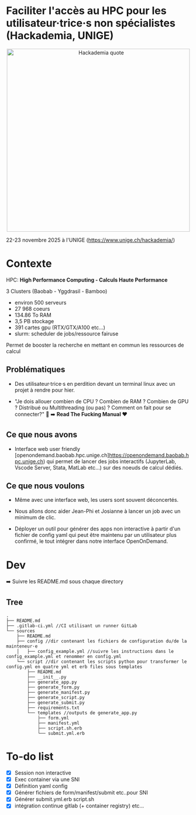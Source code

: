 # Faciliter l'accès au HPC pour les utilisateur·trice·s non spécialistes (Hackademia, UNIGE)

<p align="center">
    <a href="https://www.youtube.com/watch?v=wlp9px83dVA">
    <img src="https://edutechwiki.unige.ch/fmediawiki/images/1/1e/Hackademia_2024_vf.png" alt="Hackademia quote" width="500">
    </a>
</p>

22-23 novembre 2025 à l'UNIGE (https://www.unige.ch/hackademia/)

# Contexte

HPC: **High Performance Computing - Calculs Haute Performance**

3 Clusters (Baobab - Yggdrasil - Bamboo)

- environ 500 serveurs
- 27 968 coeurs 
- 134.86 To RAM
- 3,5 PB stockage
- 391 cartes gpu (RTX/GTX/A100 etc...)
- slurm: scheduler de jobs/ressource fairuse

Permet de booster la recherche en mettant en commun les ressources de calcul

## Problématiques

- Des utilisateur·trice·s en perdition devant un terminal linux avec un projet à rendre pour hier.

- "Je dois allouer combien de CPU ? Combien de RAM ? Combien de GPU ? Distribué ou  Multithreading (ou pas) ? Comment on fait pour se connecter?" 🤯 ➡️ **Read The Fucking Manual ❤️**

## Ce que nous avons

- Interface web user friendly [openondemand.baobab.hpc.unige.ch]https://openondemand.baobab.hpc.unige.ch) qui permet de lancer des jobs interactifs (JupyterLab, Vscode Server, Stata, MatLab etc...) sur des noeuds de calcul dédiés.

## Ce que nous voulons

- Même avec une interface web, les users sont souvent déconcertés. 

- Nous allons donc aider Jean-Phi et Josianne à lancer un job avec un minimum de clic.

- Déployer un outil pour générer des apps non interactive  à partir d'un fichier de config yaml qui peut être maintenu par un utilisateur plus confirmé, le tout intégrer dans notre interface OpenOnDemand.

# Dev

➡️ Suivre les README.md sous chaque directory

## Tree

`````
.
├── README.md
├── .gitlab-ci.yml //CI utilisant un runner GitLab
└── sources
    ├── README.md
    ├── config //dir contenant les fichiers de configuration du/de la mainteneur·e
    │   ├── config_example.yml //suivre les instructions dans le config_example.yml et renommer en config.yml
    └── script //dir contenant les scripts python pour transformer le config.yml en quatre yml et erb files sous templates
        ├── README.md
        ├── __init__.py
        ├── generate_app.py
        ├── generate_form.py
        ├── generate_manifest.py
        ├── generate_script.py
        ├── generate_submit.py
        ├── requirements.txt
        └── templates //outputs de generate_app.py
            ├── form.yml
            ├── manifest.yml
            ├── script.sh.erb
            └── submit.yml.erb
`````

# To-do list

- [X] Session non interactive
- [X] Exec  container via une SNI
- [X] Définition yaml config
- [X] Générer  fichiers de form/manifest/submit etc..pour SNI
- [X] Générer submit.yml.erb script.sh
- [X] intégration continue gitlab (+ container registry) etc...